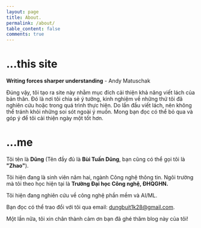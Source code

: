 ```yaml
---
layout: page 
title: About.
permalink: /about/
table_content: false
comments: true
---
```


# ...this site

**Writing forces sharper understanding** - Andy Matuschak

Đúng vậy, tôi tạo ra site này nhằm mục đích cải thiện khả năng viết lách của bản thân. Đó là nơi tôi chia sẻ ý tưởng, kinh nghiệm về những thứ tôi đã nghiên cứu hoặc trong quá trình thực hiện. Do lần đầu viết lách, nên không thể tránh khỏi những soi sót ngoài ý muốn. Mong bạn đọc có thể bỏ qua và góp ý để tôi cải thiện ngày một tốt hơn.

# ...me

Tôi tên là **Dũng** (Tên đầy đủ là **Bùi Tuấn Dũng**, bạn cũng có thể gọi tôi là **"Zhao"**).

Tôi hiện đang là sinh viên năm hai, ngành Công nghệ thông tin. Ngôi trường mà tôi theo học hiện tại là **Trường Đại học Công nghệ, ĐHQGHN.**

Tôi hiện đang nghiên cứu về công nghệ phần mềm và AI/ML.

Bạn đọc có thể trao đổi với tôi qua email: [dungbuit1k28@gmail.com](mailto:dungbuit1k28@gmail.com).

Một lần nữa, tôi xin chân thành cảm ơn bạn đã ghé thăm blog này của tôi!

